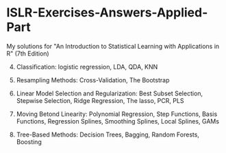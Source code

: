 # ISLR-Exercises-Answers-Applied-Part
My solutions for "An Introduction to Statistical Learning with Applications in R" (7th Edition)


4. Classification: logistic regression, LDA, QDA, KNN

5. Resampling Methods: Cross-Validation, The Bootstrap

6. Linear Model Selection and Regularization: Best Subset Selection, Stepwise Selection, Ridge Regression, The lasso, PCR, PLS

7. Moving Betond Linearity: Polynomial Regression, Step Functions, Basis Functions, Regression Splines, Smoothing Splines, Local Splines, GAMs

8. Tree-Based Methods: Decision Trees, Bagging, Random Forests, Boosting
